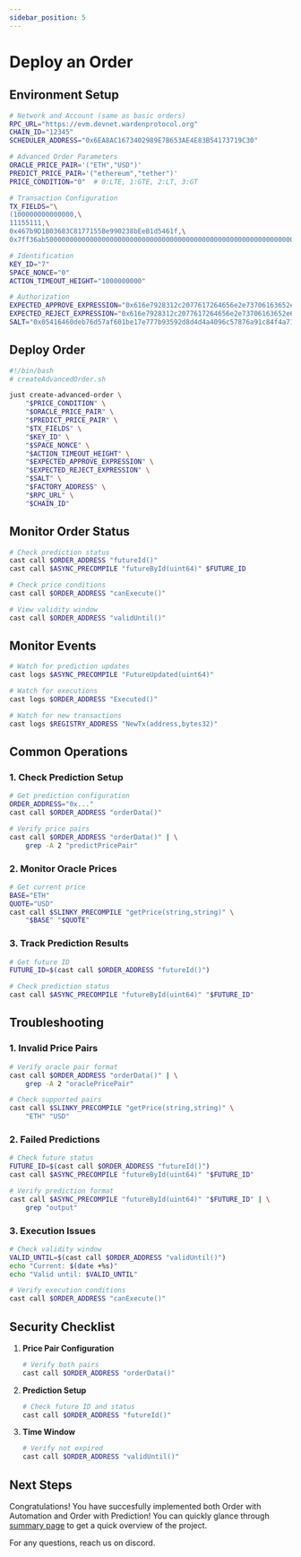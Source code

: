 ```yaml
---
sidebar_position: 5
---
```


# Deploy an Order

## Environment Setup

```bash
# Network and Account (same as basic orders)
RPC_URL="https://evm.devnet.wardenprotocol.org"
CHAIN_ID="12345"
SCHEDULER_ADDRESS="0x6EA8AC1673402989E7B653AE4E83B54173719C30"

# Advanced Order Parameters
ORACLE_PRICE_PAIR='("ETH","USD")'
PREDICT_PRICE_PAIR='("ethereum","tether")'
PRICE_CONDITION="0"  # 0:LTE, 1:GTE, 2:LT, 3:GT

# Transaction Configuration
TX_FIELDS="\
(100000000000000,\
11155111,\
0x467b9D1B03683C8177155Be990238bEeB1d5461f,\
0x7ff36ab500000000000000000000000000000000000000000000000000000000000000010000000000000000000000000000000000000000000000000000000000000080000000000000000000000000ee567fe1712faf6149d80da1e6934e354124cfe300000000000000000000000000000000000000000000000000000000676d2f8a0000000000000000000000000000000000000000000000000000000000000002000000000000000000000000fff9976782d46cc05630d1f6ebab18b2324d6b14000000000000000000000000e5a71132ae99691ef35f68459adde842118a86a5\)"

# Identification
KEY_ID="7"
SPACE_NONCE="0"
ACTION_TIMEOUT_HEIGHT="1000000000"

# Authorization
EXPECTED_APPROVE_EXPRESSION="0x616e7928312c2077617264656e2e73706163652e6f776e65727329"
EXPECTED_REJECT_EXPRESSION="0x616e7928312c2077617264656e2e73706163652e6f776e65727329"
SALT="0x05416460deb76d57af601be17e777b93592d8d4d4a4096c57876a91c84f4a715"
```

## Deploy Order

```bash
#!/bin/bash
# createAdvancedOrder.sh

just create-advanced-order \
    "$PRICE_CONDITION" \
    "$ORACLE_PRICE_PAIR" \
    "$PREDICT_PRICE_PAIR" \
    "$TX_FIELDS" \
    "$KEY_ID" \
    "$SPACE_NONCE" \
    "$ACTION_TIMEOUT_HEIGHT" \
    "$EXPECTED_APPROVE_EXPRESSION" \
    "$EXPECTED_REJECT_EXPRESSION" \
    "$SALT" \
    "$FACTORY_ADDRESS" \
    "$RPC_URL" \
    "$CHAIN_ID"
```

## Monitor Order Status

```bash
# Check prediction status
cast call $ORDER_ADDRESS "futureId()" 
cast call $ASYNC_PRECOMPILE "futureById(uint64)" $FUTURE_ID

# Check price conditions
cast call $ORDER_ADDRESS "canExecute()"

# View validity window
cast call $ORDER_ADDRESS "validUntil()"
```

## Monitor Events

```bash
# Watch for prediction updates
cast logs $ASYNC_PRECOMPILE "FutureUpdated(uint64)"

# Watch for executions
cast logs $ORDER_ADDRESS "Executed()"

# Watch for new transactions
cast logs $REGISTRY_ADDRESS "NewTx(address,bytes32)"
```

## Common Operations

### 1. Check Prediction Setup

```bash
# Get prediction configuration
ORDER_ADDRESS="0x..."
cast call $ORDER_ADDRESS "orderData()"

# Verify price pairs
cast call $ORDER_ADDRESS "orderData()" | \
    grep -A 2 "predictPricePair"
```

### 2. Monitor Oracle Prices

```bash
# Get current price
BASE="ETH"
QUOTE="USD"
cast call $SLINKY_PRECOMPILE "getPrice(string,string)" \
    "$BASE" "$QUOTE"
```

### 3. Track Prediction Results

```bash
# Get future ID
FUTURE_ID=$(cast call $ORDER_ADDRESS "futureId()")

# Check prediction status
cast call $ASYNC_PRECOMPILE "futureById(uint64)" "$FUTURE_ID"
```

## Troubleshooting

### 1. Invalid Price Pairs

```bash
# Verify oracle pair format
cast call $ORDER_ADDRESS "orderData()" | \
    grep -A 2 "oraclePricePair"

# Check supported pairs
cast call $SLINKY_PRECOMPILE "getPrice(string,string)" \
    "ETH" "USD"
```

### 2. Failed Predictions

```bash
# Check future status
FUTURE_ID=$(cast call $ORDER_ADDRESS "futureId()")
cast call $ASYNC_PRECOMPILE "futureById(uint64)" "$FUTURE_ID"

# Verify prediction format
cast call $ASYNC_PRECOMPILE "futureById(uint64)" "$FUTURE_ID" | \
    grep "output"
```

### 3. Execution Issues

```bash
# Check validity window
VALID_UNTIL=$(cast call $ORDER_ADDRESS "validUntil()")
echo "Current: $(date +%s)"
echo "Valid until: $VALID_UNTIL"

# Verify execution conditions
cast call $ORDER_ADDRESS "canExecute()"
```

## Security Checklist

1. **Price Pair Configuration**

   ```bash
   # Verify both pairs
   cast call $ORDER_ADDRESS "orderData()"
   ```

2. **Prediction Setup**

   ```bash
   # Check future ID and status
   cast call $ORDER_ADDRESS "futureId()"
   ```

3. **Time Window**

   ```bash
   # Verify not expired
   cast call $ORDER_ADDRESS "validUntil()"
   ```

## Next Steps

Congratulations! You have succesfully implemented both Order with Automation and Order with Prediction!
You can quickly glance through [summary page](/summary.md) to get a quick overview of the project.

For any questions, reach us on discord.
